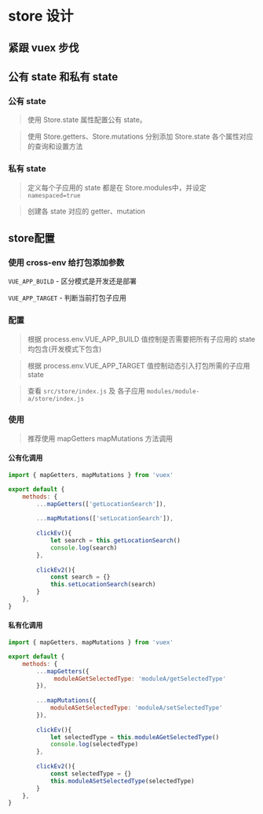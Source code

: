 # store 设计

## 紧跟 vuex 步伐

## 公有 state 和私有 state

### 公有 state

> 使用 Store.state 属性配置公有 state。

> 使用 Store.getters、Store.mutations 分别添加 Store.state 各个属性对应的查询和设置方法

### 私有 state

> 定义每个子应用的 state 都是在 Store.modules中，并设定`namespaced=true`

> 创建各 state 对应的 getter、mutation
 
## store配置

### 使用 cross-env 给打包添加参数

`VUE_APP_BUILD` - 区分模式是开发还是部署

`VUE_APP_TARGET` - 判断当前打包子应用

### 配置

> 根据 process.env.VUE_APP_BUILD 值控制是否需要把所有子应用的 state 均包含(开发模式下包含)

> 根据 process.env.VUE_APP_TARGET 值控制动态引入打包所需的子应用 state

> 查看 `src/store/index.js` 及 各子应用 `modules/module-a/store/index.js`

### 使用

> 推荐使用 mapGetters mapMutations 方法调用

#### 公有化调用

```javascript
import { mapGetters, mapMutations } from 'vuex'

export default {   
    methods: {
        ...mapGetters(['getLocationSearch']),
        
        ...mapMutations(['setLocationSearch']),
        
        clickEv(){
            let search = this.getLocationSearch()
            console.log(search)
        },
        
        clickEv2(){
            const search = {}
            this.setLocationSearch(search)
        }
    },
}
```

#### 私有化调用

```javascript
import { mapGetters, mapMutations } from 'vuex'

export default {   
    methods: {
        ...mapGetters({
             moduleAGetSelectedType: 'moduleA/getSelectedType'
        }),
        
        ...mapMutations({
            moduleASetSelectedType: 'moduleA/setSelectedType'
        }),
        
        clickEv(){
            let selectedType = this.moduleAGetSelectedType()
            console.log(selectedType)
        },
        
        clickEv2(){
            const selectedType = {}
            this.moduleASetSelectedType(selectedType)
        }
    },
}
```

